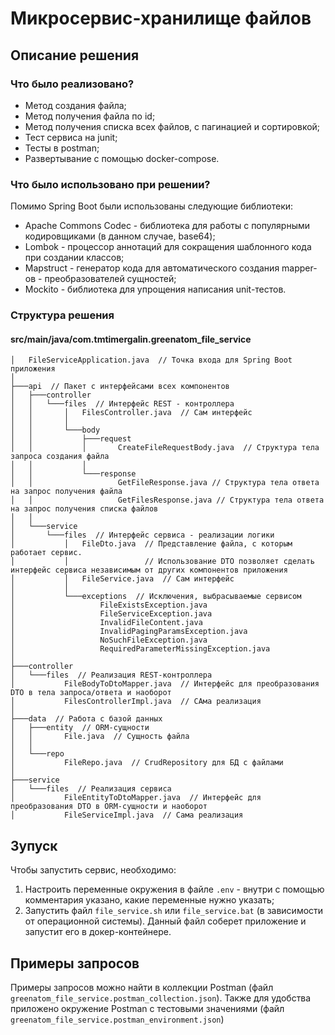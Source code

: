 # Микросервис-хранилище файлов

## Описание решения

### Что было реализовано?

- Метод создания файла;
- Метод получения файла по id;
- Метод получения списка всех файлов, с пагинацией и сортировкой;
- Тест сервиса на junit;
- Тесты в postman;
- Развертывание с помощью docker-compose.

### Что было использовано при решении?

Помимо Spring Boot были использованы следующие библиотеки:

- Apache Commons Codec - библиотека для работы с популярными кодировщиками (в данном случае, base64);
- Lombok - процессор аннотаций для сокращения шаблонного кода при создании классов;
- Mapstruct - генератор кода для автоматического создания mapper-ов - преобразователей сущностей;
- Mockito - библиотека для упрощения написания unit-тестов.

### Структура решения

#### src/main/java/com.tmtimergalin.greenatom_file_service

```
│   FileServiceApplication.java  // Точка входа для Spring Boot приложения
│
├───api  // Пакет с интерфейсами всех компонентов
│   ├───controller  
│   │   └───files  // Интерфейс REST - контроллера
│   │       │   FilesController.java  // Сам интерфейс
│   │       │
│   │       └───body
│   │           ├───request
│   │           │       CreateFileRequestBody.java  // Структура тела запроса создания файла
│   │           │
│   │           └───response
│   │                   GetFileResponse.java // Структура тела ответа на запрос получения файла
│   │                   GetFilesResponse.java // Структура тела ответа на запрос получения списка файлов
│   │
│   └───service  
│       └───files  // Интерфейс сервиса - реализации логики
│           │   FileDto.java  // Представление файла, с которым работает сервис.
│           │                 // Использование DTO позволяет сделать интерфейс сервиса независимым от других компонентов приложения
│           │   FileService.java  // Сам интерфейс
│           │
│           └───exceptions  // Исключения, выбрасываемые сервисом
│                   FileExistsException.java
│                   FileServiceException.java
│                   InvalidFileContent.java
│                   InvalidPagingParamsException.java
│                   NoSuchFileException.java
│                   RequiredParameterMissingException.java
│
├───controller
│   └───files  // Реализация REST-контроллера
│           FileBodyToDtoMapper.java  // Интерфейс для преобразования DTO в тела запроса/ответа и наоборот
│           FilesControllerImpl.java  // САма реализация
│
├───data  // Работа с базой данных  
│   ├───entity  // ORM-сущности
│   │       File.java  // Сущность файла
│   │
│   └───repo
│           FileRepo.java  // CrudRepository для БД с файлами
│
├───service
│   └───files  // Реализация сервиса
│           FileEntityToDtoMapper.java  // Интерфейс для преобразования DTO в ORM-сущности и наоборот
│           FileServiceImpl.java  // Сама реализация
```

## Зупуск

Чтобы запустить сервис, необходимо:

1. Настроить переменные окружения в файле `.env` - внутри с помощью комментария указано, какие переменные нужно указать;
2. Запустить файл `file_service.sh` или `file_service.bat` (в зависимости от операционной системы). Данный файл соберет
   приложение и запустит его в докер-контейнере.

## Примеры запросов

Примеры запросов можно найти в коллекции Postman (файл `greenatom_file_service.postman_collection.json`). Также для
удобства приложено окружение Postman с тестовыми значениями (файл `greenatom_file_service.postman_environment.json`)
